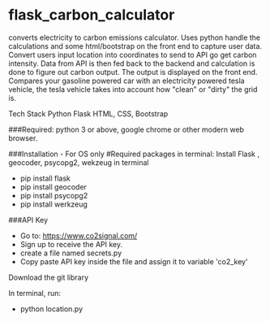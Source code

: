 # flask_carbon_calculator
converts electricity to carbon emissions calculator.  Uses python handle the calculations and some html/bootstrap on the front end to capture user data.  Convert users input location into coordinates to send to API go get carbon intensity.  Data from API is then fed back to the backend and calculation is done to figure out carbon output.  The output is displayed on the front end.  Compares your gasoline powered car with an electricity powered tesla vehicle, the tesla vehicle takes into account how "clean" or "dirty" the grid is.  

Tech Stack
Python Flask
HTML, CSS, Bootstrap

###Required:
python 3 or above, google chrome or other modern web browser.

###Installation - For OS only
#Required packages in terminal:
Install Flask , geocoder, psycopg2, wekzeug in terminal
- pip install flask
- pip install geocoder
- pip install psycopg2
- pip install werkzeug

###API Key
- Go to: https://www.co2signal.com/
- Sign up to receive the API key.
- create a file named secrets.py 
- Copy paste API key inside the file and assign it to variable 'co2_key'

Download the git library

In terminal, run:
- python location.py
